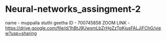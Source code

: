 # Neural-networks_assingment-2
name - muppalla stuthi geetha
ID - 700745858
ZOOM LINK - https://drive.google.com/file/d/1hBtJ9UwsmLbZrHgZzTpKjusFALJiFChG/view?usp=sharing
